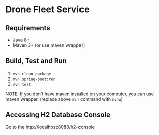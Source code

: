 # Drone Fleet Service

## Requirements
* Java 8+
* Maven 3+ (or use maven wrapper)

## Build, Test and Run
1. `mvn clean package`
2. `mvn spring-boot:run`
3. `mvn test`

NOTE: If you don't have maven installed on your computer, you can use maven wrapper. (replace above `mvn` command with `mvnw`)

## Accessing H2 Database Console

Go to the http://localhost:8080/h2-console
